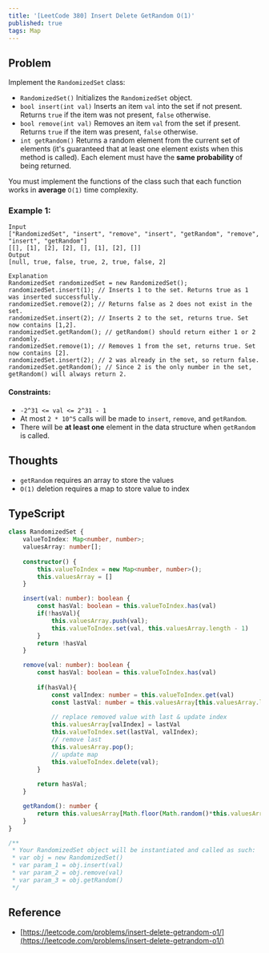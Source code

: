 ```yaml
---
title: '[LeetCode 380] Insert Delete GetRandom O(1)'
published: true
tags: Map
---
```


## Problem

Implement the `RandomizedSet` class:

- `RandomizedSet()` Initializes the `RandomizedSet` object.
- `bool insert(int val)` Inserts an item `val` into the set if not present. Returns `true` if the item was not present, `false` otherwise.
- `bool remove(int val)` Removes an item `val` from the set if present. Returns `true` if the item was present, `false` otherwise.
- `int getRandom()` Returns a random element from the current set of elements
  (it's guaranteed that at least one element exists when this method is
  called). Each element must have the **same probability** of being returned.

You must implement the functions of the class such that each function works in **average** `O(1)` time complexity.

### Example 1:

```
Input
["RandomizedSet", "insert", "remove", "insert", "getRandom", "remove", "insert", "getRandom"]
[[], [1], [2], [2], [], [1], [2], []]
Output
[null, true, false, true, 2, true, false, 2]

Explanation
RandomizedSet randomizedSet = new RandomizedSet();
randomizedSet.insert(1); // Inserts 1 to the set. Returns true as 1 was inserted successfully.
randomizedSet.remove(2); // Returns false as 2 does not exist in the set.
randomizedSet.insert(2); // Inserts 2 to the set, returns true. Set now contains [1,2].
randomizedSet.getRandom(); // getRandom() should return either 1 or 2 randomly.
randomizedSet.remove(1); // Removes 1 from the set, returns true. Set now contains [2].
randomizedSet.insert(2); // 2 was already in the set, so return false.
randomizedSet.getRandom(); // Since 2 is the only number in the set, getRandom() will always return 2.
```
 
#### Constraints:

- `-2^31 <= val <= 2^31 - 1`
- At most `2 * 10^5` calls will be made to `insert`, `remove`, and `getRandom`.
- There will be **at least one** element in the data structure when
  `getRandom` is called.

## Thoughts

- `getRandom` requires an array to store the values
- `O(1)` deletion requires a map to store value to index

## TypeScript

```typescript
class RandomizedSet {
    valueToIndex: Map<number, number>;
    valuesArray: number[];
    
    constructor() {
        this.valueToIndex = new Map<number, number>();
        this.valuesArray = []       
    }

    insert(val: number): boolean {
        const hasVal: boolean = this.valueToIndex.has(val)
        if(!hasVal){
            this.valuesArray.push(val);
            this.valueToIndex.set(val, this.valuesArray.length - 1)
        }
        return !hasVal
    }

    remove(val: number): boolean {
        const hasVal: boolean = this.valueToIndex.has(val)
        
        if(hasVal){
            const valIndex: number = this.valueToIndex.get(val)
            const lastVal: number = this.valuesArray[this.valuesArray.length - 1];
            
            // replace removed value with last & update index
            this.valuesArray[valIndex] = lastVal
            this.valueToIndex.set(lastVal, valIndex);
            // remove last
            this.valuesArray.pop();
            // update map
            this.valueToIndex.delete(val);
        }
        
        return hasVal;
    }

    getRandom(): number {
        return this.valuesArray[Math.floor(Math.random()*this.valuesArray.length)]
    }
}

/**
 * Your RandomizedSet object will be instantiated and called as such:
 * var obj = new RandomizedSet()
 * var param_1 = obj.insert(val)
 * var param_2 = obj.remove(val)
 * var param_3 = obj.getRandom()
 */
```

## Reference

- [https://leetcode.com/problems/insert-delete-getrandom-o1/](https://leetcode.com/problems/insert-delete-getrandom-o1/)